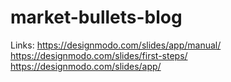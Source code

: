 # market-bullets-blog

Links:
https://designmodo.com/slides/app/manual/
https://designmodo.com/slides/first-steps/
https://designmodo.com/slides/app/